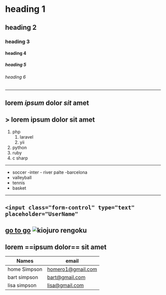 [//]:<> (encabezao)
# heading 1
## heading 2
### heading 3
#### heading 4
##### heading 5
###### heading 6
---
[//]:<> (negrilla y cursiva)
lorem *ipsum* **dolor** ***sit*** amet
---
[//]:<> (lista ordenada)
    > lorem ipsum dolor sit amet
---
1. php
    1. laravel 
    2. yii
2. python
3. ruby
4. c sharp
---
[//]:<> (lista desordenada )
- soccer
        -inter
        - river palte
        -barcelona
- valleyball
- tennis
 - basket
---

[//]:<> (insertar codigo)
`<input class="form-control" type="text" placeholder="UserName"`
---
[//]:<> (insertar codigo link)
[go to go](http://www.google.com)
![kiojuro rengoku](https://i1.wp.com/www.viajarporlibre.net/wp-content/uploads/2017/03/death-note-series-anime-viajar-por-libre.jpg?resize=759%2C500&ssl=1)
---
lorem ==ipsum dolor== sit amet
---
| Names  | email |
| --- | --- |
| home Simpson |  homero1@gmail.com |
| bart simpson |  bart@gmail.com |
| lisa simpson | lisa@gmail.com |








